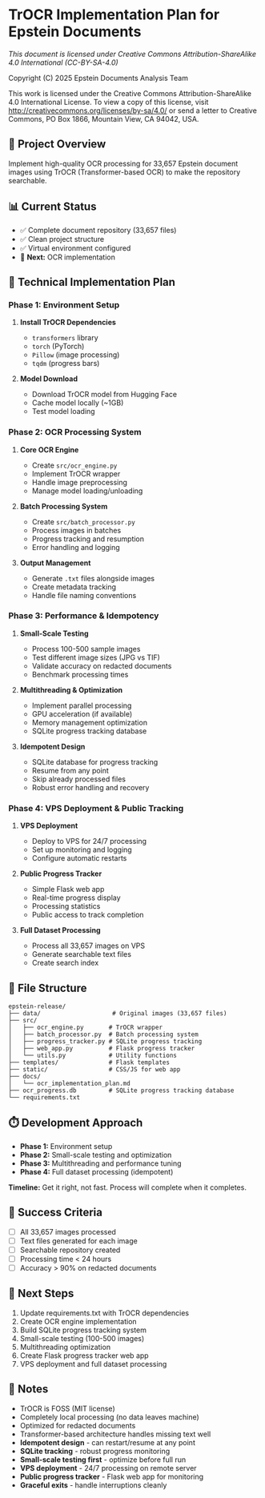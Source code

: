 # TrOCR Implementation Plan for Epstein Documents

*This document is licensed under Creative Commons Attribution-ShareAlike 4.0 International (CC-BY-SA-4.0)*

Copyright (C) 2025 Epstein Documents Analysis Team

This work is licensed under the Creative Commons Attribution-ShareAlike 4.0 International License. To view a copy of this license, visit http://creativecommons.org/licenses/by-sa/4.0/ or send a letter to Creative Commons, PO Box 1866, Mountain View, CA 94042, USA.

## 🎯 **Project Overview**
Implement high-quality OCR processing for 33,657 Epstein document images using TrOCR (Transformer-based OCR) to make the repository searchable.

## 📊 **Current Status**
- ✅ Complete document repository (33,657 files)
- ✅ Clean project structure
- ✅ Virtual environment configured
- 🎯 **Next:** OCR implementation

## 🔧 **Technical Implementation Plan**

### **Phase 1: Environment Setup**
1. **Install TrOCR Dependencies**
   - `transformers` library
   - `torch` (PyTorch)
   - `Pillow` (image processing)
   - `tqdm` (progress bars)

2. **Model Download**
   - Download TrOCR model from Hugging Face
   - Cache model locally (~1GB)
   - Test model loading

### **Phase 2: OCR Processing System**
1. **Core OCR Engine**
   - Create `src/ocr_engine.py`
   - Implement TrOCR wrapper
   - Handle image preprocessing
   - Manage model loading/unloading

2. **Batch Processing System**
   - Create `src/batch_processor.py`
   - Process images in batches
   - Progress tracking and resumption
   - Error handling and logging

3. **Output Management**
   - Generate `.txt` files alongside images
   - Create metadata tracking
   - Handle file naming conventions

### **Phase 3: Performance & Idempotency**
1. **Small-Scale Testing**
   - Process 100-500 sample images
   - Test different image sizes (JPG vs TIF)
   - Validate accuracy on redacted documents
   - Benchmark processing times

2. **Multithreading & Optimization**
   - Implement parallel processing
   - GPU acceleration (if available)
   - Memory management optimization
   - SQLite progress tracking database

3. **Idempotent Design**
   - SQLite database for progress tracking
   - Resume from any point
   - Skip already processed files
   - Robust error handling and recovery

### **Phase 4: VPS Deployment & Public Tracking**
1. **VPS Deployment**
   - Deploy to VPS for 24/7 processing
   - Set up monitoring and logging
   - Configure automatic restarts

2. **Public Progress Tracker**
   - Simple Flask web app
   - Real-time progress display
   - Processing statistics
   - Public access to track completion

3. **Full Dataset Processing**
   - Process all 33,657 images on VPS
   - Generate searchable text files
   - Create search index

## 📁 **File Structure**
```
epstein-release/
├── data/                    # Original images (33,657 files)
├── src/
│   ├── ocr_engine.py       # TrOCR wrapper
│   ├── batch_processor.py  # Batch processing system
│   ├── progress_tracker.py # SQLite progress tracking
│   ├── web_app.py          # Flask progress tracker
│   └── utils.py            # Utility functions
├── templates/              # Flask templates
├── static/                 # CSS/JS for web app
├── docs/
│   └── ocr_implementation_plan.md
├── ocr_progress.db         # SQLite progress tracking database
└── requirements.txt
```

## ⏱️ **Development Approach**
- **Phase 1:** Environment setup
- **Phase 2:** Small-scale testing and optimization
- **Phase 3:** Multithreading and performance tuning
- **Phase 4:** Full dataset processing (idempotent)

**Timeline:** Get it right, not fast. Process will complete when it completes.

## 🎯 **Success Criteria**
- [ ] All 33,657 images processed
- [ ] Text files generated for each image
- [ ] Searchable repository created
- [ ] Processing time < 24 hours
- [ ] Accuracy > 90% on redacted documents

## 🚀 **Next Steps**
1. Update requirements.txt with TrOCR dependencies
2. Create OCR engine implementation
3. Build SQLite progress tracking system
4. Small-scale testing (100-500 images)
5. Multithreading optimization
6. Create Flask progress tracker web app
7. VPS deployment and full dataset processing

## 📝 **Notes**
- TrOCR is FOSS (MIT license)
- Completely local processing (no data leaves machine)
- Optimized for redacted documents
- Transformer-based architecture handles missing text well
- **Idempotent design** - can restart/resume at any point
- **SQLite tracking** - robust progress monitoring
- **Small-scale testing first** - optimize before full run
- **VPS deployment** - 24/7 processing on remote server
- **Public progress tracker** - Flask web app for monitoring
- **Graceful exits** - handle interruptions cleanly
